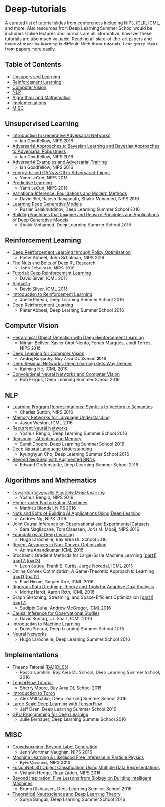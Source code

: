 # Deep-tutorials
A curated list of tutorial slides from conferences including NIPS, ICLR, ICML, and more. Also resources from Deep Learning Summer School would be included. Online lectures and journals are all informative, however these tutorials are also much valuable. Reading all state-of-the-art papers and news of machine learning is difficult. With these tutorials, I can grasp ideas from papers more easily.

## Table of Contents
- [Unsupervised Learning](#unsupervised-learning)
- [Reinforcement Learning](#reinforcement-learning)
- [Computer Vision](#computer-vision)
- [NLP](#nlp)
- [Algorithms and Mathematics](#algorithms-and-mathematics)
- [Implementations](#implementations)
- [MISC](#misc)

## Unsupervised Learning
* [Introduction to Generative Adversarial Networks](http://www.iangoodfellow.com/slides/2016-12-9-gans.pdf)
  * Ian Goodfellow, NIPS 2016
* [Adversarial Approaches to Bayesian Learning and Bayesian Approaches to Adversarial Robustness](http://www.iangoodfellow.com/slides/2016-12-10-bayes.pdf)
  * Ian Goodfellow, NIPS 2016
* [Adversarial Examples and Adversarial Training](http://www.iangoodfellow.com/slides/2016-12-9-AT.pdf)
  * Ian Goodfellow, NIPS 2016
* [Energy-based GANs & Other Adversarial Things](https://drive.google.com/file/d/0BxKBnD5y2M8NbzBUbXRwUDBZOVU/view)
  * Yann LeCun, NIPS 2016
* [Predictive Learning](https://drive.google.com/file/d/0BxKBnD5y2M8NREZod0tVdW5FLTQ/view)
  * Yann LeCun, NIPS 2016
* [Variational Inference: Foundations and Modern Methods](http://www.cs.columbia.edu/~blei/talks/2016_NIPS_VI_tutorial.pdf)
  * David Blei, Rajesh Ranganath, Shakir Mohamed, NIPS 2016
* [Learning Deep Generative Models](https://drive.google.com/open?id=0B_wzP_JlVFcKYXZKTkJWUWE2NjA)
  * Ruslan Salakhutdinov, Deep Learning Summer School 2016
* [Building Machines that Imagine and Reason: Principles and Applications of Deep Generative Models](https://drive.google.com/open?id=0B_wzP_JlVFcKMnFMNnAtYTVkV28)
  * Shakir Mohamed, Deep Learning Summer School 2016


## Reinforcement Learning
* [Deep Reinforcement Learning through Policy Optimization](https://people.eecs.berkeley.edu/~pabbeel/nips-tutorial-policy-optimization-Schulman-Abbeel.pdf)
  * Pieter Abbeel, John Schulman, NIPS 2016
* [The Nuts and Bolts of Deep RL Research](http://rll.berkeley.edu/deeprlcourse/docs/nuts-and-bolts.pdf)
  * John Schulman, NIPS 2016
* [Tutorial: Deep Reinforcement Learning](http://icml.cc/2016/tutorials/deep_rl_tutorial.pdf)
  * David Silver, ICML 2016
* [AlphaGo](http://icml.cc/2016/tutorials/AlphaGo-tutorial-slides.pdf)
  * David Silver, ICML 2016
* [Introduction to Reinforcement Learning](https://drive.google.com/open?id=0B_wzP_JlVFcKdDg4Yy1XQTBZLUhGTG5tT29reXdYcXdES1lv)
  * Joelle Pineau, Deep Learning Summer School 2016
* [Deep Reinforcement Learning](https://drive.google.com/open?id=0B_wzP_JlVFcKS2dDWUZqTTZGalU)
  * Pieter Abbeel, Deep Learning Summer School 2016


## Computer Vision
* [Hierarchical Object Detection with Deep Reinforcement Learning](http://www.slideshare.net/xavigiro/hierarchical-object-detection-with-deep-reinforcement-learning)
  * Miriam Bellver, Xavier Giroi Niento, Ferran Marques, Jordi Torres, NIPS 2016
* [Deep Learning for Computer Vision](https://tensorflowkorea.files.wordpress.com/2016/09/bay-area-deep-learning-school-presentation.pdf)
  * Andrej Karpathy, Bay Area DL School 2016
* [Deep Residual Networks: Deep Learning Gets Way Deeper](http://icml.cc/2016/tutorials/icml2016_tutorial_deep_residual_networks_kaiminghe.pdf)
  * Kaiming He, ICML 2016
* [Convolutional Neural Networks and Computer Vision](https://drive.google.com/file/d/0B_wzP_JlVFcKRkhra0dzUEdKLWc/view?usp=sharing)
  * Rob Fergus, Deep Learning Summer School 2016

  
## NLP
* [Learning Program Representations: Symbols to Vectors to Semantics](http://homepages.inf.ed.ac.uk/csutton/talks/nampi2016-talk-sutton/nampi-sutton-2016.pdf)
  * Charles Sutton, NIPS 2016
* [Memory Networks for Language Understanding](http://www.thespermwhale.com/jaseweston/icml2016/icml2016-memnn-tutorial.pdf)
  * Jason Weston, ICML 2016
* [Recurrent Neural Networks](https://drive.google.com/file/d/0B_wzP_JlVFcKdlhTUG9KMTVjLVNhMlJKYnJybC1BcDJEVngw/view?usp=sharing)
  * Yoshua Bengio, Deep Learning Summer School 2016
* [Reasoning, Attention and Memory](https://drive.google.com/open?id=0B_wzP_JlVFcKbHdpYVdZMjg3eTBQd2F1OG9QZlVhOGJoX0dz)
  * Sumit Chopra, Deep Learning Summer School 2016
* [Deep Natural Language Understanding](https://drive.google.com/open?id=0B_wzP_JlVFcKc0xrMjRhRU9DN2JRQlB0TjdkdmpLZ0FSaTFZ)
  * Kyunghyun Cho, Deep Learning Summer School 2016
* [Beyond Seq2Seq with Augmented RNNs](https://drive.google.com/open?id=0B_wzP_JlVFcKYTFaTVFJN18tbmtkX2V0WEEtWXVSdDV4UHVZ)
  * Edward Grefenstette, Deep Learning Summer School 2016
  

## Algorithms and Mathematics
* [Towards Biologically Plausible Deep Learning](http://www.iro.umontreal.ca/~bengioy/talks/Brains+Bits-NIPS2016Workshop.pptx.pdf)
  * Yoshua Bengio, NIPS 2016
* [Higher-order Factorization Machines](http://www.mblondel.org/talks/mblondel-stair-2016-09.pdf)
  * Mathieu Blondel, NIPS 2016
* [Nuts and Bolts of Building AI Applications Using Deep Learning](https://www.dropbox.com/s/dyjdq1prjbs8pmc/NIPS2016%20-%20Pages%202-6%20(1).pdf)
  * Andrew Ng, NIPS 2016
* [Joint Causal Inference on Observational and Experimental Datasets](http://www.slideshare.net/SaraMagliacane/talk-joint-causal-inference-on-observational-and-experimental-data-nips-2016-what-if-workshop-poster)
  * Sara Magliacane, Tom Claassen, Joris M. Mooij, NIPS 2016
* [Foundations of Deep Learning](https://tensorflowkorea.files.wordpress.com/2016/09/hugo_dlss.pdf)
  * Hugo Larochelle, Bay Area DL School 2016
* [Recent Advances in Non-Convex Optimization](http://newport.eecs.uci.edu/anandkumar/slides/icml2016-tutorial.pdf)
  * Anima Anandkumar, ICML 2016
* Stochastic Gradient Methods for Large-Scale Machine Learning [[part1]](http://icml.cc/2016/tutorials/part-1.pdf)[[part2]](http://icml.cc/2016/tutorials/part-2.pdf)[[part3]](http://icml.cc/2016/tutorials/part-3.pdf)
  * Leon Buttou, Frank E. Curtis, Jorge Nocedal, ICML 2016
* Online Convex Optimization, A Game-Theoretic Approach to Learning [[part1]](http://www.cs.princeton.edu/~ehazan/tutorial/OCO-tutorial-part1.pdf)[[part2]](http://www.cs.princeton.edu/~ehazan/tutorial/OCO-tutorial-part2.pdf)
  * Elad Hazan, Satyen Kale, ICML 2016
* [Rigorous Data Dredging: Theory and Tools for Adaptive Data Analysis](http://www.cis.upenn.edu/~aaroth/Papers/icmltutorial.pptx)
  * Moritz Hardt, Aaron Roth, ICML 2016
* Graph Sketching, Streaming, and Space-Efficient Optimization [[part1]](http://icml.cc/2016/tutorials/16-icml-part1.pdf)[[part2]](http://icml.cc/2016/tutorials/16-icml-part2.pdf)
  * Sudipto Guha, Andrew McGregor, ICML 2016
* [Causal Inference for Observational Studies](http://www.cs.nyu.edu/~shalit/slides.pdf)
  * David Sontag, Uri Shalit, ICML 2016
* [Introduction to Machine Learning](https://drive.google.com/file/d/0B_wzP_JlVFcKTHF1RmxSbmJSb200WUVpLVFNX21nYkdjLWJv/view?usp=sharing)
  * Doina Precup, Deep Learning Summer School 2016
* [Neural Networks](https://drive.google.com/file/d/0B_wzP_JlVFcKRDNuOXF2WnpLSzg/view?usp=sharing)
  * Hugo Larochelle, Deep Learning Summer School 2016


## Implementations
* Theano Tutorial [[BA]](https://github.com/lamblin/bayareadlschool)[[DLSS]](https://github.com/mila-udem/summerschool2016/raw/master/theano/course/intro_theano.pdf)
  * Pascal Lamblin, Bay Area DL School, Deep Learning Summer School, 2016
* [TensorFlow Tutorial](https://github.com/sherrym/tf-tutorial/raw/master/DeepLearningSchool2016.pdf)
  * Sherry Moore, Bay Area DL School 2016
* [Introduction to Torch](https://drive.google.com/file/d/0B_wzP_JlVFcKWndJTEk3a2NDX0U/view?usp=sharing)
  * Alex Wiltschko, Deep Learning Summer School 2016
* [Large Scale Deep Learning with TensorFlow](https://drive.google.com/open?id=0B_wzP_JlVFcKS2lydm5JdV9kMk1yUENoalA5TG5PV0lqWS1v)
  * Jeff Dean, Deep Learning Summer School 2016
* [GPU Programming for Deep Learning](https://drive.google.com/open?id=0B_wzP_JlVFcKMXhjS21wVG92b0Npem5reUlUeThSZG1oV2U4)
  * Julie Bernauer, Deep Learning Summer School 2016
  

## MISC
* [Crowdsourcing: Beyond Label Generation](http://www.jennwv.com/projects/crowdtutorial/crowdslides.pdf)
  * Jenn Wortman Vaughan, NIPS 2016
* [Machine Learning & Likelihood Free Inference in Particle Physics](https://figshare.com/articles/NIPS_2016_Keynote_Machine_Learning_Likelihood_Free_Inference_in_Particle_Physics/4291565)
  * Kyle Cranmer, NIPS 2016
* [FusionNet: 3D Object Classification Using Multiple Data Representations](http://matroid.com/papers/fusionnet_slides.pdf)
  * Vishakh Hedge, Reza Zadeh, NIPS 2016
* [Beyond Inspiration: Five Lessons from Biology on Building Intelligent Machines](https://drive.google.com/open?id=0B_wzP_JlVFcKMUF4aUJNS3F5Tm1pUzhKTEZQV25nYjY1MXVj)
  * Bruno Olshausen, Deep Learning Summer School 2016
* [Theoretical Neuroscience and Deep Learning Theory](https://drive.google.com/open?id=0B_wzP_JlVFcKeVRfVVNKX0NMelE)
  * Surya Ganguli, Deep Learning Summer School 2016
